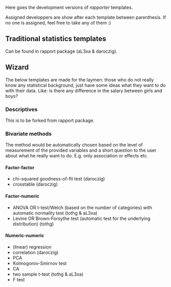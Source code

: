 Here goes the development versions of *rapporter* templates.

Assigned developpers are show after each template between parenthesis. If no one is assigned, feel free to take any of them :)

## Traditional statistics templates

Can be found in rapport package (aL3xa & daroczig).

## Wizard

The below templates are made for the laymen: those who do not really know any statistical background, just have some ideas what they want to do with their data. Like: is there any difference in the salary between girls and boys?

### Descriptives

This is to be forked from rapport package.

### Bivariate methods

The method would be automatically chosen based on the level of measurement of the provided variables and a short question to the user about what he really want to do. E.g. only association or effects etc.

#### Factor-factor

  * chi-squared goodness-of-fit test (daroczig)
  * crosstable (daroczig)

#### Factor-numeric

  * ANOVA OR t-test/Welch (based on the number of categories) with automatic normality test (tothg & aL3xa)
  * Levine OR Brown-Forsythe test (automatic test for the underlying distribution) (tothg)

#### Numeric-numeric

  * (linear) regression
  * correlation (daroczig)
  * PCA
  * Kolmogorov-Smirnov test
  * CA
  * two sample t-test (tothg & aL3xa)
  * F test

